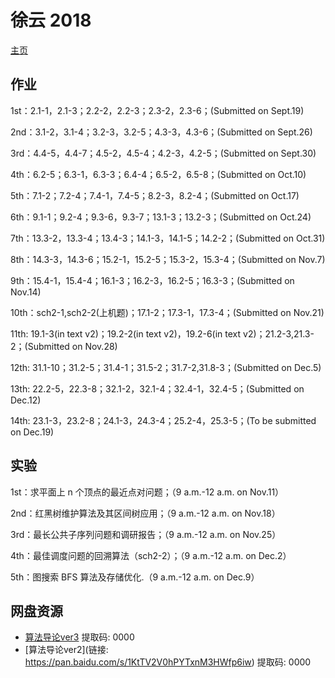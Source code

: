 # 徐云 2018 
[主页](http://staff.ustc.edu.cn/~xuyun/algcs.htm)
## 作业
1st：2.1-1，2.1-3；2.2-2，2.2-3；2.3-2，2.3-6；(Submitted on Sept.19)

2nd：3.1-2，3.1-4；3.2-3，3.2-5；4.3-3，4.3-6；(Submitted on Sept.26)

3rd：4.4-5，4.4-7；4.5-2，4.5-4；4.2-3，4.2-5；(Submitted on Sept.30)

4th：6.2-5；6.3-1，6.3-3；6.4-4；6.5-2，6.5-8；(Submitted on Oct.10)

5th：7.1-2；7.2-4；7.4-1，7.4-5；8.2-3，8.2-4；(Submitted on Oct.17)

6th：9.1-1；9.2-4；9.3-6，9.3-7；13.1-3；13.2-3；(Submitted on Oct.24)

7th：13.3-2，13.3-4；13.4-3；14.1-3，14.1-5；14.2-2；(Submitted on Oct.31)

8th：14.3-3，14.3-6；15.2-1，15.2-5；15.3-2，15.3-4；(Submitted on Nov.7)

9th：15.4-1，15.4-4；16.1-3；16.2-3，16.2-5；16.3-3；(Submitted on Nov.14)

10th：sch2-1,sch2-2(上机题)；17.1-2；17.3-1，17.3-4；(Submitted on Nov.21)

11th: 19.1-3(in text v2)；19.2-2(in text v2)，19.2-6(in text v2)；21.2-3,21.3-2；(Submitted on Nov.28)

12th: 31.1-10；31.2-5；31.4-1；31.5-2；31.7-2,31.8-3；(Submitted on Dec.5)

13th: 22.2-5，22.3-8；32.1-2，32.1-4；32.4-1，32.4-5；(Submitted on Dec.12)

14th: 23.1-3，23.2-8；24.1-3，24.3-4；25.2-4，25.3-5；(To be submitted on Dec.19)


## 实验
1st：求平面上 n 个顶点的最近点对问题；（9 a.m.-12 a.m. on Nov.11）

2nd：红黑树维护算法及其区间树应用；（9 a.m.-12 a.m. on Nov.18）

3rd：最长公共子序列问题和调研报告；（9 a.m.-12 a.m. on Nov.25）

4th：最佳调度问题的回溯算法（sch2-2）；（9 a.m.-12 a.m. on Dec.2）

5th：图搜索 BFS 算法及存储优化.（9 a.m.-12 a.m. on Dec.9）

## 网盘资源
- [算法导论ver3](https://pan.baidu.com/s/1-GdXQPXnvj8rBkb_vtV5yA) 提取码: 0000
- [算法导论ver2](链接: https://pan.baidu.com/s/1KtTV2V0hPYTxnM3HWfp6iw) 提取码: 0000